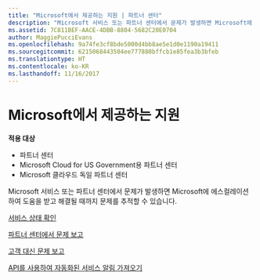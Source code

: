 ```yaml
---
title: "Microsoft에서 제공하는 지원 | 파트너 센터"
description: "Microsoft 서비스 또는 파트너 센터에서 문제가 발생하면 Microsoft에 에스컬레이션하여 도움을 받고 해결될 때까지 문제를 추적할 수 있습니다."
ms.assetid: 7C811BEF-AACE-4DBB-8804-5682C20E0704
author: MaggiePucciEvans
ms.openlocfilehash: 9a74fe3cf8bde5000d4bb8ae5e1d0e1190a19411
ms.sourcegitcommit: 6215068443504ee777880bffcb1e85fea3b3bfeb
ms.translationtype: HT
ms.contentlocale: ko-KR
ms.lasthandoff: 11/16/2017
---
```

# <a name="support-from-microsoft"></a>Microsoft에서 제공하는 지원

**적용 대상**

-  파트너 센터
-  Microsoft Cloud for US Government용 파트너 센터
-  Microsoft 클라우드 독일 파트너 센터

Microsoft 서비스 또는 파트너 센터에서 문제가 발생하면 Microsoft에 에스컬레이션하여 도움을 받고 해결될 때까지 문제를 추적할 수 있습니다.

[서비스 상태 확인](check-service-health.md)

[파트너 센터에서 문제 보고](report-problems-with-partner-center.md)

[고객 대신 문제 보고](report-problems-on-behalf-of-a-customer.md)

[API를 사용하여 자동화된 서비스 알림 가져오기](get-automated-service-notifications-with-our-apis.md)

 

 



